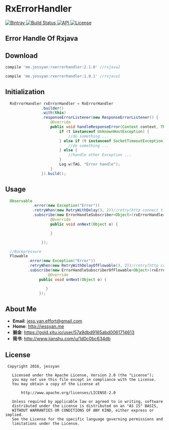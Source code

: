 # RxErrorHandler
[ ![Bintray](https://img.shields.io/badge/bintray-v2.1.0-brightgreen.svg) ](https://bintray.com/jessyancoding/maven/rxerrorhandler/2.1.0/link)
[ ![Build Status](https://travis-ci.org/JessYanCoding/RxErrorHandler.svg?branch=2.x) ](https://travis-ci.org/JessYanCoding/RxErrorHandler)
[ ![API](https://img.shields.io/badge/API-15%2B-blue.svg?style=flat-square) ](https://developer.android.com/about/versions/android-4.0.3.html)
[ ![License](http://img.shields.io/badge/License-Apache%202.0-blue.svg?style=flat-square) ](http://www.apache.org/licenses/LICENSE-2.0)

## Error Handle Of Rxjava

## Download

``` gradle
compile 'me.jessyan:rxerrorhandler:2.1.0' //rxjava2

compile 'me.jessyan:rxerrorhandler:1.0.1' //rxjava1
```

## Initialization

``` java
  RxErrorHandler rxErrorHandler = RxErrorHandler 
                .builder()
                .with(this)
                .responseErrorListener(new ResponseErrorListener() {
                    @Override
                    public void handleResponseError(Context context, Throwable t) {
                        if (t instanceof UnknownHostException) {
                            //do something ...
                        } else if (t instanceof SocketTimeoutException) {
                            //do something ...
                        } else {
                            //handle other Exception ...
                        }
                        Log.w(TAG, "Error handle");
                    }
                }).build();
```

## Usage

``` java
  Observable
            .error(new Exception("Error"))
            .retryWhen(new RetryWithDelay(3, 2))//retry(http connect timeout) 
            .subscribe(new ErrorHandleSubscriber<Object>(rxErrorHandler) {
                    @Override
                    public void onNext(Object o) {

                    }

                });

  //Backpressure
  Flowable
          .error(new Exception("Error"))
          .retryWhen(new RetryWithDelayOfFlowable(3, 2))//retry(http connect timeout)
          .subscribe(new ErrorHandleSubscriberOfFlowable<Object>(rxErrorHandler) {
                   @Override
               public void onNext(Object o) {

                  }
               });
```


## About Me
* **Email**: <jess.yan.effort@gmail.com>  
* **Home**: <http://jessyan.me>
* **掘金**: <https://gold.xitu.io/user/57a9dbd9165abd0061714613>
* **简书**: <http://www.jianshu.com/u/1d0c0bc634db>  

## License
``` 
 Copyright 2016, jessyan               
  
   Licensed under the Apache License, Version 2.0 (the "License");
   you may not use this file except in compliance with the License.
   You may obtain a copy of the License at   

       http://www.apache.org/licenses/LICENSE-2.0  

   Unless required by applicable law or agreed to in writing, software
   distributed under the License is distributed on an "AS IS" BASIS,
   WITHOUT WARRANTIES OR CONDITIONS OF ANY KIND, either express or implied.
   See the License for the specific language governing permissions and
   limitations under the License. 
```
